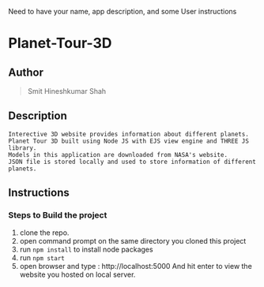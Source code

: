 
Need to have your name, app description, and some User instructions


# Planet-Tour-3D
## Author
> Smit Hineshkumar Shah


## Description
    Interective 3D website provides information about different planets.
    Planet Tour 3D built using Node JS with EJS view engine and THREE JS library.
    Models in this application are downloaded from NASA's website.
    JSON file is stored locally and used to store information of different planets.


## Instructions
### Steps to Build the project
  1) clone the repo.
  2) open command prompt on the same directory you cloned this project
  3) run ```npm install``` to install node packages
  4) run ```npm start```
  5) open browser and type : http://localhost:5000 And hit enter to view the website you hosted on local server.
  
